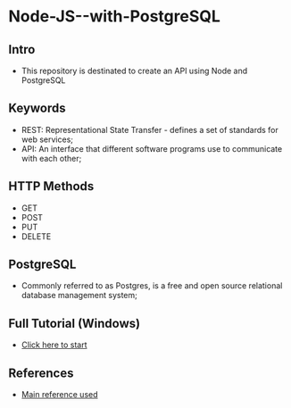 # Node-JS--with-PostgreSQL

## Intro
- This repository is destinated to create an API using Node and PostgreSQL

## Keywords
- REST: Representational State Transfer - defines a set of standards for web services;
- API: An interface that different software programs use to communicate with each other;

## HTTP Methods
- GET
- POST
- PUT
- DELETE

## PostgreSQL
- Commonly referred to as Postgres, is a free and open source relational database management system;

## Full Tutorial (Windows)
- [Click here to start](https://github.com/jvlessa/Node-JS--with-PostgreSQL/wiki/Full-Tutorial)

## References
- [Main reference used](https://blog.logrocket.com/setting-up-a-restful-api-with-node-js-and-postgresql-d96d6fc892d8/)
